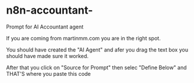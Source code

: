 # n8n-accountant-
Prompt for AI Accountant agent

If you are coming from martinmm.com you are in the right spot.

You should have created the "AI Agent" and afer you drag the text box you should have made sure it worked.

After that you click on "Source for Prompt" then selec "Define Below" and THAT'S where you paste this code 

